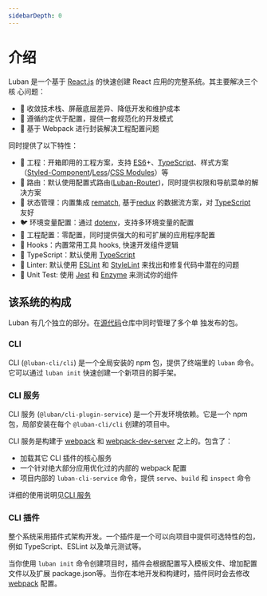 ```yaml
---
sidebarDepth: 0
---
```


# 介绍

Luban 是一个基于 [React.js](https://reactjs.org/) 的快速创建 React 应用的完整系统。其主要解决三个核
心问题：

- 🧲 收敛技术栈、屏蔽底层差异、降低开发和维护成本
- 📏 遵循约定优于配置，提供⼀套规范化的开发模式
- 🔩 基于 Webpack 进⾏封装解决⼯程配置问题

同时提供了以下特性：

- 🐒 工程：开箱即用的工程方案，支持 [ES6](http://www.ecma-international.org/ecma-262/6.0/index.html)+、[TypeScript](http://www.typescriptlang.org)、样式方案（[Styled-Component](https://styled-components.com/)/[Less](http://lesscss.org)/[CSS Modules](https://github.com/css-modules/css-modules)）等
- 🦊 路由：默认使用配置式路由([Luban-Router](https://github.com/front-end-captain/luban-router#readme))，同时提供权限和导航菜单的解决方案
- 🐯 状态管理：内置集成 [rematch](https://rematch.github.io/rematch/), 基于[redux](https://redux.js.org/) 的数据流方案，对 [TypeScript](http://www.typescriptlang.org) 友好
- 🐦 环境变量配置：通过 [dotenv](https://github.com/motdotla/dotenv)，支持多环境变量的配置
- 🦁 工程配置：零配置，同时提供强大的和可扩展的应用程序配置
- 🐴 Hooks：内置常用工具 hooks, 快速开发组件逻辑
- 🐘 TypeScript：默认使用 [TypeScript](http://www.typescriptlang.org)
- 🦁 Linter: 默认使用 [ESLint](https://eslint.org/) 和 [StyleLint](https://stylelint.io/) 来找出和修复代码中潜在的问题
- 🐅 Unit Test: 使用 [Jest](https://jestjs.io/) 和 [Enzyme](https://enzymejs.github.io/enzyme/) 来测试你的组件

## 该系统的构成

Luban 有几个独立的部分。在[源代码](https://github.com/front-end-captain/luban)仓库中同时管理了多个单
独发布的包。

### CLI

CLI (`@luban-cli/cli`) 是一个全局安装的 npm 包，提供了终端里的 `luban` 命令。它可以通过 `luban init`
快速创建一个新项目的脚手架。

### CLI 服务

CLI 服务 (`@luban/cli-plugin-service`) 是一个开发环境依赖。它是一个 npm 包，局部安装在每个
`@luban-cli/cli` 创建的项目中。

CLI 服务是构建于 [webpack](http://webpack.js.org/) 和
[webpack-dev-server](https://github.com/webpack/webpack-dev-server) 之上的。包含了：

- 加载其它 CLI 插件的核心服务
- 一个针对绝大部分应用优化过的内部的 webpack 配置
- 项目内部的 `luban-cli-service` 命令，提供 `serve`、`build` 和 `inspect` 命令

详细的使用说明见[CLI 服务](./cli-service.md)

### CLI 插件

整个系统采用插件式架构开发。一个插件是一个可以向项目中提供可选特性的包，例如 TypeScript、ESLint 以及单元测试等。

当你使用 `luban init` 命令创建项目时，插件会根据配置写入模板文件、增加配置文件以及扩展 package.json等。当你在本地开发和构建时，插件同时会去修改[webpack](https://webpack.js.org/configuration/) 配置。
